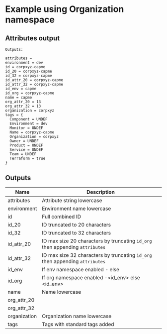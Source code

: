 # Example using Organization namespace

## Attributes output

```Text
Outputs:

attributes =
environment = dev
id = corpxyz-capme
id_20 = corpxyz-capme
id_32 = corpxyz-capme
id_attr_20 = corpxyz-capme
id_attr_32 = corpxyz-capme
id_env = capme
id_org = corpxyz-capme
name = capme
org_attr_20 = 13
org_attr_32 = 13
organization = corpxyz
tags = {
  Component = UNDEF
  Environment = dev
  Monitor = UNDEF
  Name = corpxyz-capme
  Organization = corpxyz
  Owner = UNDEF
  Product = UNDEF
  Service = UNDEF
  Team = UNDEF
  Terraform = true
}
```

<!-- BEGINNING OF PRE-COMMIT-TERRAFORM DOCS HOOK -->

## Outputs

| Name | Description |
|------|-------------|
| attributes | Attribute string lowercase |
| environment | Environment name lowercase |
| id | Full combined ID |
| id_20 | ID truncated to 20 characters |
| id_32 | ID truncated to 32 characters |
| id_attr_20 | ID max size 20 characters by truncating `id_org` then appending `attributes` |
| id_attr_32 | ID max size 32 characters by truncating `id_org` then appending `attributes` |
| id_env | If env namespace enabled <env>-<name> else <name> |
| id_org | If org namespace enabled <org>-<id_env> else <id_env> |
| name | Name lowercase |
| org_attr_20 |  |
| org_attr_32 |  |
| organization | Organization name lowercase |
| tags | Tags with standard tags added |

<!-- END OF PRE-COMMIT-TERRAFORM DOCS HOOK -->
